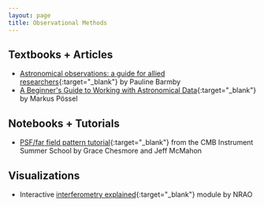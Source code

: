 ```yaml
---
layout: page
title: Observational Methods
---
```


## Textbooks + Articles
- [Astronomical observations: a guide for allied researchers](https://astro.theoj.org/article/7651-astronomical-observations-a-guide-for-allied-researchers){:target="_blank"} by Pauline Barmby
- [A Beginner's Guide to Working with Astronomical Data](https://astro.theoj.org/article/11638-a-beginner-s-guide-to-working-with-astronomical-data){:target="_blank"} by Markus Pössel

## Notebooks + Tutorials
- [PSF/far field pattern tutorial](https://github.com/McMahonCosmologyGroup/cmbInstrumentSummerSchool/blob/main/Notebook3_bonus_optics.ipynb){:target="_blank"} from the CMB Instrument Summer School by Grace Chesmore and Jeff McMahon

## Visualizations
- Interactive [interferometry explained](https://public.nrao.edu/interferometry-explained/){:target="_blank"} module by NRAO